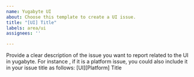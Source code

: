 ```yaml
---
name: Yugabyte UI
about: Choose this template to create a UI issue.
title: "[UI] Title"
labels: area/ui
assignees: ''

---
```


Provide a clear description of the issue you want to report related to the UI in yugabyte. 
For instance , if it is a platform issue, you could also include it in your issue title as follows:
[UI][Platform] Title 
